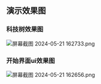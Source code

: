 ## 演示效果图
### 科技树效果图
![屏幕截图 2024-05-21 162733.png](https://img2.imgtp.com/2024/05/22/HhKVhgHk.png)

### 开始界面ui效果图
![屏幕截图 2024-05-21 162656.png](https://img2.imgtp.com/2024/05/22/phciARYM.png)

